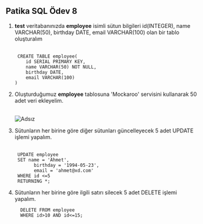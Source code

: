 Patika SQL Ödev 8
--

<ol>
  <li><b>test</b> veritabanınızda <b>employee</b> isimli sütun bilgileri id(INTEGER), name VARCHAR(50), birthday DATE, email VARCHAR(100) olan bir tablo oluşturalım </li><br/>

    
```
 CREATE TABLE employee(
	id SERIAL PRIMARY KEY,
	name VARCHAR(50) NOT NULL,
	birthday DATE,
	email VARCHAR(100)
) 
```
  <li>Oluşturduğumuz <b>employee</b> tablosuna 'Mockaroo' servisini kullanarak 50 adet veri ekleyelim.</li><br/>
  
![Adsız](https://user-images.githubusercontent.com/76072666/167127346-d8459df9-6d16-4ee9-99d0-07480b1cc24d.png)

  
  <li>Sütunların her birine göre diğer sütunları güncelleyecek 5 adet UPDATE işlemi yapalım.</li><br/>
  
```
 UPDATE employee
 SET name = 'Ahmet',
	   birthday = '1994-05-23',
	   email = 'ahmet@xd.com'
 WHERE id <=5
 RETURNING *;
```
  <li>Sütunların her birine göre ilgili satırı silecek 5 adet DELETE işlemi yapalım.</li>

```
  DELETE FROM employee
  WHERE id>10 AND id<=15;
```
</ol>
